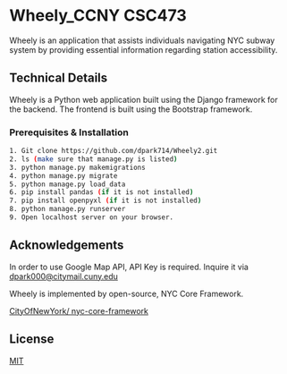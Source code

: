 # Wheely_CCNY CSC473

Wheely is an application that assists individuals navigating NYC subway system by providing essential information regarding station accessibility. 

## Technical Details
Wheely is a Python web application built using the Django framework for the backend. The frontend is built using the Bootstrap framework. 

### Prerequisites & Installation

```bash
1. Git clone https://github.com/dpark714/Wheely2.git
2. ls (make sure that manage.py is listed)
3. python manage.py makemigrations
4. python manage.py migrate
5. python manage.py load_data
6. pip install pandas (if it is not installed)
7. pip install openpyxl (if it is not installed)
8. python manage.py runserver
9. Open localhost server on your browser.
```


## Acknowledgements
In order to use Google Map API, API Key is required. Inquire it via dpark000@citymail.cuny.edu

Wheely is implemented by open-source, NYC Core Framework.

[CityOfNewYork/ nyc-core-framework](https://github.com/CityOfNewYork/nyc-core-framework/tree/master)


## License

[MIT](https://choosealicense.com/licenses/mit/)

